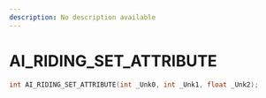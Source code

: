 ```yaml
---
description: No description available 
---
```


# AI_RIDING_SET_ATTRIBUTE

```cpp
int AI_RIDING_SET_ATTRIBUTE(int _Unk0, int _Unk1, float _Unk2);
```